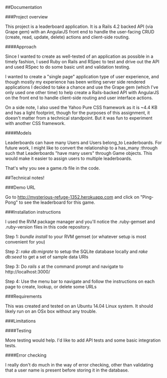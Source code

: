 ##Documentation

###Project overview

This project is a leaderboard application.  It is a Rails 4.2 backed API (via Grape gem) with an AngularJS front end to handle the user-facing CRUD (create, read, update, delete) actions and client-side routing.

####Approach

Since I wanted to create as well-tested of an application as possible in a timely fashion, I used Ruby on Rails and RSpec to test and drive out the API and used RSpec to do some basic unit and validation testing.

I wanted to create a "single page" application type of user experience, and though mostly my experience has been writing server side rendered applications I decided to take a chance and use the Grape gem (which I've only used one other time) to help create a Rails-backed API with AngularJS on the front end to handle client-side routing and user interface actions.

On a side note, I also used the Yahoo Pure CSS framework as it is ~4.4 KB and has a light footprint, though for the purposes of this assignment, it doesn't matter from a technical standpoint.  But it was fun to experiment with another CSS framework.

####Models

Leaderboards can have many Users and Users belong_to Leaderboards.  For future work, I might like to convert the relationship to a has_many :through such that Leaderboards "have many users" through Game objects.  This would make it easier to assign users to multiple leaderboards.  

That's why you see a game.rb file in the code.

##Technical notes!

###Demo URL

Go to http://mysterious-refuge-1352.herokuapp.com and click on "Ping-Pong" to see the leaderboard for this game.

###Installation instructions

I used the RVM package manager and you'll notice the .ruby-gemset and .ruby-version files in this code repository.

Step 1: *bundle install* to your RVM gemset (or whatever setup is most convenient for you)

Step 2: *rake db:migrate* to setup the SQLite database locally and *rake db:seed* to get a set of sample data URls

Step 3: Do *rails s* at the command prompt and navigate to http://localhost:3000/

Step 4: Use the menu bar to navigate and follow the instructions on each page to create, lookup, or delete some URLs

###Requirements

This was created and tested on an Ubuntu 14.04 Linux system.  It should likely run on an OSx box without any trouble.

###Limitations

####Testing

More testing would help.  I'd like to add API tests and some basic integration tests.

####Error checking

I really don't do much in the way of error checking, other than validating that a user name is present before storing it in the database.
